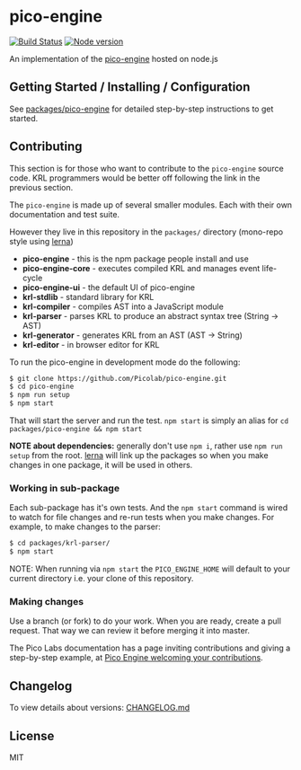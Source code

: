 # pico-engine

[![Build Status](https://travis-ci.org/Picolab/pico-engine.svg)](https://travis-ci.org/Picolab/pico-engine)
[![Node version](https://img.shields.io/node/v/pico-engine.svg)](https://nodejs.org/en/download/)

An implementation of the [pico-engine](http://www.windley.com/archives/2016/03/rebuilding_krl.shtml) hosted on node.js

## Getting Started / Installing / Configuration

See [packages/pico-engine](https://github.com/Picolab/pico-engine/tree/master/packages/pico-engine#readme)
for detailed step-by-step instructions to get started.

## Contributing

This section is for those who want to contribute to the `pico-engine` source code.
KRL programmers would be better off following the link in the previous section.

The `pico-engine` is made up of several smaller modules. Each with their own documentation and test suite.

However they live in this repository in the `packages/` directory (mono-repo style using [lerna](https://github.com/lerna/lerna))
 * **pico-engine** - this is the npm package people install and use
 * **pico-engine-core** - executes compiled KRL and manages event life-cycle
 * **pico-engine-ui** - the default UI of pico-engine
 * **krl-stdlib** - standard library for KRL
 * **krl-compiler** - compiles AST into a JavaScript module
 * **krl-parser** - parses KRL to produce an abstract syntax tree (String -> AST)
 * **krl-generator** - generates KRL from an AST (AST -> String)
 * **krl-editor** - in browser editor for KRL

To run the pico-engine in development mode do the following:

```sh
$ git clone https://github.com/Picolab/pico-engine.git
$ cd pico-engine
$ npm run setup
$ npm start
```

That will start the server and run the test. `npm start` is simply an alias for `cd packages/pico-engine && npm start`

**NOTE about dependencies:** generally don't use `npm i`, rather use `npm run setup` from the root. [lerna](https://github.com/lerna/lerna) will link up the packages so when you make changes in one package, it will be used in others.


### Working in sub-package

Each sub-package has it's own tests. And the `npm start` command is wired to watch for file changes and re-run tests when you make changes.  For example, to make changes to the parser:

```sh
$ cd packages/krl-parser/
$ npm start
```

NOTE: When running via `npm start` the `PICO_ENGINE_HOME` will default to your current directory i.e. your clone of this repository.

### Making changes

Use a branch (or fork) to do your work. When you are ready, create a pull request. That way we can review it before merging it into master.

The Pico Labs documentation has a page inviting contributions and giving a step-by-step example, at [Pico Engine welcoming your contributions](https://picolabs.atlassian.net/wiki/spaces/docs/pages/704675843/Pico+Engine+welcoming+your+contributions).

## Changelog

To view details about versions: [CHANGELOG.md](https://github.com/Picolab/pico-engine/blob/master/CHANGELOG.md)

## License
MIT
